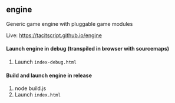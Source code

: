 ## engine
Generic game engine with pluggable game modules

Live:  https://tacitscript.github.io/engine

#### Launch engine in debug (transpiled in browser with sourcemaps)

1) Launch `index-debug.html`

#### Build and launch engine in release

1) node build.js
2) Launch `index.html`
